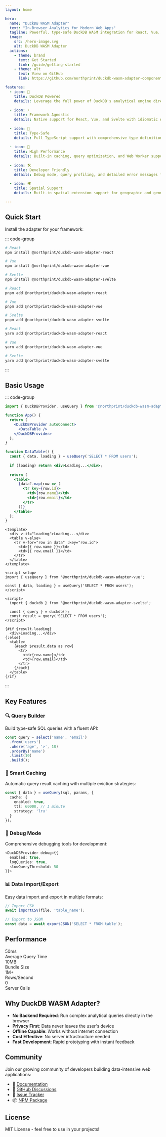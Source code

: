 ```yaml
---
layout: home

hero:
  name: "DuckDB WASM Adapter"
  text: "In-Browser Analytics for Modern Web Apps"
  tagline: Powerful, type-safe DuckDB WASM integration for React, Vue, and Svelte applications
  image:
    src: /hero-image.svg
    alt: DuckDB WASM Adapter
  actions:
    - theme: brand
      text: Get Started
      link: /guide/getting-started
    - theme: alt
      text: View on GitHub
      link: https://github.com/northprint/duckdb-wasm-adapter-component

features:
  - icon: 🦆
    title: DuckDB Powered
    details: Leverage the full power of DuckDB's analytical engine directly in the browser. No server required.
  
  - icon: ⚡
    title: Framework Agnostic
    details: Native support for React, Vue, and Svelte with idiomatic APIs for each framework.
  
  - icon: 🎯
    title: Type-Safe
    details: Full TypeScript support with comprehensive type definitions and IntelliSense.
  
  - icon: 🚀
    title: High Performance
    details: Built-in caching, query optimization, and Web Worker support for smooth user experience.
  
  - icon: 🛠️
    title: Developer Friendly
    details: Debug mode, query profiling, and detailed error messages for easier development.
  
  - icon: 🌍
    title: Spatial Support
    details: Built-in spatial extension support for geographic and geometric data analysis.

---
```


## Quick Start

Install the adapter for your framework:

::: code-group

```bash [npm]
# React
npm install @northprint/duckdb-wasm-adapter-react

# Vue
npm install @northprint/duckdb-wasm-adapter-vue

# Svelte
npm install @northprint/duckdb-wasm-adapter-svelte
```

```bash [pnpm]
# React
pnpm add @northprint/duckdb-wasm-adapter-react

# Vue
pnpm add @northprint/duckdb-wasm-adapter-vue

# Svelte
pnpm add @northprint/duckdb-wasm-adapter-svelte
```

```bash [yarn]
# React
yarn add @northprint/duckdb-wasm-adapter-react

# Vue
yarn add @northprint/duckdb-wasm-adapter-vue

# Svelte
yarn add @northprint/duckdb-wasm-adapter-svelte
```

:::

## Basic Usage

::: code-group

```jsx [React]
import { DuckDBProvider, useQuery } from '@northprint/duckdb-wasm-adapter-react';

function App() {
  return (
    <DuckDBProvider autoConnect>
      <DataTable />
    </DuckDBProvider>
  );
}

function DataTable() {
  const { data, loading } = useQuery('SELECT * FROM users');
  
  if (loading) return <div>Loading...</div>;
  
  return (
    <table>
      {data?.map(row => (
        <tr key={row.id}>
          <td>{row.name}</td>
          <td>{row.email}</td>
        </tr>
      ))}
    </table>
  );
}
```

```vue [Vue]
<template>
  <div v-if="loading">Loading...</div>
  <table v-else>
    <tr v-for="row in data" :key="row.id">
      <td>{{ row.name }}</td>
      <td>{{ row.email }}</td>
    </tr>
  </table>
</template>

<script setup>
import { useQuery } from '@northprint/duckdb-wasm-adapter-vue';

const { data, loading } = useQuery('SELECT * FROM users');
</script>
```

```svelte [Svelte]
<script>
  import { duckdb } from '@northprint/duckdb-wasm-adapter-svelte';
  
  const { query } = duckdb();
  const result = query('SELECT * FROM users');
</script>

{#if $result.loading}
  <div>Loading...</div>
{:else}
  <table>
    {#each $result.data as row}
      <tr>
        <td>{row.name}</td>
        <td>{row.email}</td>
      </tr>
    {/each}
  </table>
{/if}
```

:::

## Key Features

### 🔍 Query Builder

Build type-safe SQL queries with a fluent API:

```typescript
const query = select('name', 'email')
  .from('users')
  .where('age', '>', 18)
  .orderBy('name')
  .limit(10)
  .build();
```

### 💾 Smart Caching

Automatic query result caching with multiple eviction strategies:

```typescript
const { data } = useQuery(sql, params, {
  cache: {
    enabled: true,
    ttl: 60000, // 1 minute
    strategy: 'lru'
  }
});
```

### 🐛 Debug Mode

Comprehensive debugging tools for development:

```typescript
<DuckDBProvider debug={{
  enabled: true,
  logQueries: true,
  slowQueryThreshold: 50
}}>
```

### 📊 Data Import/Export

Easy data import and export in multiple formats:

```typescript
// Import CSV
await importCSV(file, 'table_name');

// Export to JSON
const data = await exportJSON('SELECT * FROM table');
```

## Performance

<div class="metrics-grid">
  <div class="metric-card">
    <div class="metric-value">50ms</div>
    <div class="metric-label">Average Query Time</div>
  </div>
  <div class="metric-card">
    <div class="metric-value">10MB</div>
    <div class="metric-label">Bundle Size</div>
  </div>
  <div class="metric-card">
    <div class="metric-value">1M+</div>
    <div class="metric-label">Rows/Second</div>
  </div>
  <div class="metric-card">
    <div class="metric-value">0</div>
    <div class="metric-label">Server Calls</div>
  </div>
</div>

## Why DuckDB WASM Adapter?

- **No Backend Required**: Run complex analytical queries directly in the browser
- **Privacy First**: Data never leaves the user's device
- **Offline Capable**: Works without internet connection
- **Cost Effective**: No server infrastructure needed
- **Fast Development**: Rapid prototyping with instant feedback

## Community

Join our growing community of developers building data-intensive web applications:

- 📖 [Documentation](/guide/getting-started)
- 💬 [GitHub Discussions](https://github.com/northprint/duckdb-wasm-adapter-component/discussions)
- 🐛 [Issue Tracker](https://github.com/northprint/duckdb-wasm-adapter-component/issues)
- 📦 [NPM Package](https://www.npmjs.com/package/@northprint/duckdb-wasm-adapter-core)

## License

MIT License - feel free to use in your projects!